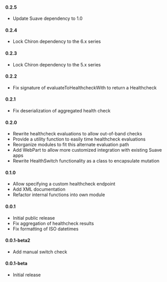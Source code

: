 #### 0.2.5
* Update Suave dependency to 1.0

#### 0.2.4
* Lock Chiron dependency to the 6.x series

#### 0.2.3
* Lock Chiron dependency to the 5.x series

#### 0.2.2
* Fix signature of evaluateToHealthcheckWith to return a Healthcheck

#### 0.2.1
* Fix deserialization of aggregated health check

#### 0.2.0
* Rewrite healthcheck evaluations to allow out-of-band checks
* Provide a utility function to easily time healthcheck evaluations
* Reorganize modules to fit this alternate evaluation path
* Add WebPart to allow more customized integration with existing Suave apps
* Rewrite HealthSwitch functionality as a class to encapsulate mutation

#### 0.1.0
* Allow specifying a custom healthcheck endpoint
* Add XML documentation
* Refactor internal functions into own module

#### 0.0.1
* Initial public release
* Fix aggregation of healthcheck results
* Fix formatting of ISO datetimes

#### 0.0.1-beta2
* Add manual switch check

#### 0.0.1-beta
* Initial release

